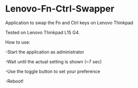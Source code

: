 # Lenovo-Fn-Ctrl-Swapper
Application to swap the Fn and Ctrl keys on Lenovo Thinkpad

Tested on Lenovo Thinkpad L15 G4.

How to use:

-Start the application as administrator

-Wait until the actual setting is shown (~7 sec)

-Use the toggle button to set your preference

-Reboot!
